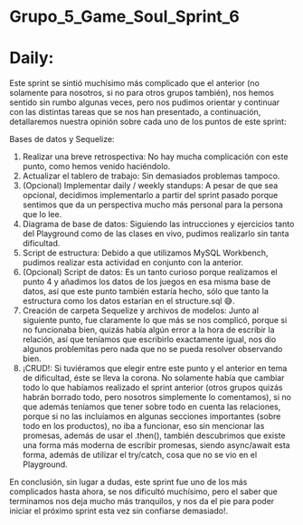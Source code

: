 # Grupo_5_Game_Soul_Sprint_6

# Daily:

Este sprint se sintió muchísimo más complicado que el anterior (no solamente para nosotros, si no para otros grupos también), nos hemos sentido sin rumbo algunas veces, pero nos pudimos orientar y continuar con las distintas tareas que se nos han presentado, a continuación, detallaremos nuestra opinión sobre cada uno de los puntos de este sprint:

Bases de datos y Sequelize:

1. Realizar una breve retrospectiva: No hay mucha complicación con este punto, como hemos venido haciéndolo.
2. Actualizar el tablero de trabajo: Sin demasiados problemas tampoco.
3. (Opcional) Implementar daily / weekly standups: A pesar de que sea opcional, decidimos implementarlo a partir del sprint pasado porque sentimos que da un perspectiva mucho más personal para la persona que lo lee.
4. Diagrama de base de datos: Siguiendo las intrucciones y ejercicios tanto del Playground como de las clases en vivo, pudimos realizarlo sin tanta dificultad.
5. Script de estructura: Debido a que utilizamos MySQL Workbench, pudimos realizar esta actividad en conjunto con la anterior.
6. (Opcional) Script de datos: Es un tanto curioso porque realizamos el punto 4 y añadimos los datos de los juegos en esa misma base de datos, así que este punto también estaría hecho, sólo que tanto la estructura como los datos estarían en el structure.sql :sweat_smile:.
7. Creación de carpeta Sequelize y archivos de modelos: Junto al siguiente punto, fue claramente lo que más se nos complicó, porque si no funcionaba bien, quizás había algún error a la hora de escribir la relación, así que teníamos que escribirlo exactamente igual, nos dio algunos problemitas pero nada que no se pueda resolver observando bien. 
8. ¡CRUD!: Si tuviéramos que elegir entre este punto y el anterior en tema de dificultad, éste se lleva la corona. No solamente había que cambiar todo lo que habíamos realizado el sprint anterior (otros grupos quizás habrán borrado todo, pero nosotros simplemente lo comentamos), si no que además teníamos que tener sobre todo en cuenta las relaciones, porque si no las incluíamos en algunas secciones importantes (sobre todo en los productos), no iba a funcionar, eso sin mencionar las promesas, además de usar el .then(), también descubrimos que existe una forma más moderna de escribir promesas, siendo async/await esta forma, además de utilizar el try/catch, cosa que no se vio en el Playground.

En conclusión, sin lugar a dudas, este sprint fue uno de los más complicados hasta ahora, se nos dificultó muchísimo, pero el saber que terminamos nos deja mucho más tranquilos, y nos da el pie para poder iniciar el próximo sprint esta vez sin confiarse demasiado!.
